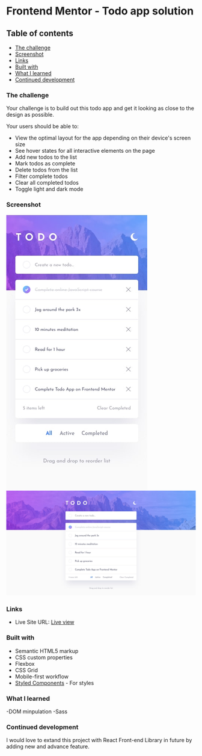# Frontend Mentor - Todo app solution


## Table of contents

  - [The challenge](#the-challenge)
  - [Screenshot](#screenshot)
  - [Links](#links)
  - [Built with](#built-with)
  - [What I learned](#what-i-learned)
  - [Continued development](#continued-development)


### The challenge


Your challenge is to build out this todo app and get it looking as close to the design as possible.

Your users should be able to:

- View the optimal layout for the app depending on their device's screen size
- See hover states for all interactive elements on the page
- Add new todos to the list
- Mark todos as complete
- Delete todos from the list
- Filter complete todos
- Clear all completed todos
- Toggle light and dark mode

### Screenshot

![](./design/mobile-design-light.jpg)
![](./design/desktop-design-light.jpg)

### Links
- Live Site URL: [Live view](https://spiffy-starlight-3fb569.netlify.app/)

### Built with

- Semantic HTML5 markup
- CSS custom properties
- Flexbox
- CSS Grid
- Mobile-first workflow
- [Styled Components](https://styled-components.com/) - For styles


### What I learned
-DOM minpulation
-Sass
### Continued development
I would love to extand this project with React Front-end Library in future by adding new and advance feature.
